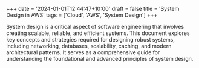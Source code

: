 +++
date = '2024-01-01T12:44:47+10:00'
draft = false
title = 'System Design in AWS'
tags = ['Cloud', 'AWS', 'System Design']
+++

System design is a critical aspect of software engineering that involves creating scalable, reliable, and efficient systems. This document explores key concepts and strategies required for designing robust systems, including networking, databases, scalability, caching, and modern architectural patterns. It serves as a comprehensive guide for understanding the foundational and advanced principles of system design.
